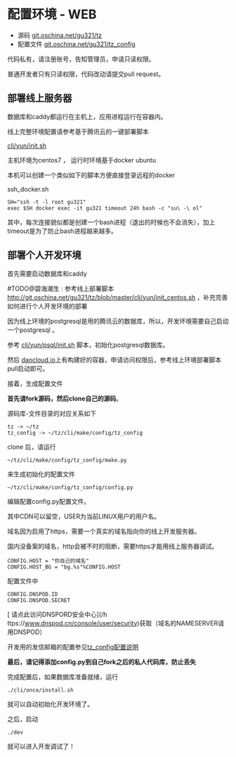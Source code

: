 # 配置环境 - WEB


* 源码 [git.oschina.net/gu321/tz](http://git.oschina.net/gu321/tz)
* 配置文件 [git.oschina.net/gu321/tz_config](http://git.oschina.net/gu321/tz_config)

代码私有，请注册账号，告知管理员，申请只读权限。

普通开发者只有只读权限，代码改动请提交pull request。



## 部署线上服务器

数据库和caddy都运行在主机上，应用进程运行在容器内。

线上完整环境配置请参考基于腾讯云的一键部署脚本 

[cli/yun/init.sh](http://git.oschina.net/gu321/tz/blob/master/cli/yun/init.sh)

主机环境为centos7 ， 运行时环境基于docker ubuntu

本机可以创建一个类似如下的脚本方便直接登录远程的docker


ssh_docker.sh

```
SH="ssh -t -l root gu321"
exec $SH docker exec -it gu321 timeout 24h bash -c "su\ -\ ol"
```

其中，每次连接貌似都是创建一个bash进程（退出的时候也不会消失），加上timeout是为了防止bash进程越来越多。


## 部署个人开发环境

首先需要启动数据库和caddy

#TODO@碧海潮生 : 参考线上部署脚本 http://git.oschina.net/gu321/tz/blob/master/cli/yun/init_centos.sh  ，补充完善如何进行个人开发环境的部署

因为线上环境的postgresql是用的腾讯云的数据库，所以，开发环境需要自己启动一个postgresql 。

参考 [cli/yun/psql/init.sh](http://git.oschina.net/gu321/tz/blob/master/cli/yun/psql/init.sh) 脚本，初始化postgresql数据库。

然后 [daocloud.io](https://dashboard.daocloud.io/orgs/vcwatch/build-flows/bba47cb4-13d4-4720-8790-f9926aa7eeb9)上有构建好的容器，申请访问权限后，参考线上环境部署脚本pull启动即可。

接着，生成配置文件

**首先请fork源码，然后clone自己的源码**。

源码库-文件目录的对应关系如下

```
tz -> ~/tz
tz_config -> ~/tz/cli/make/config/tz_config
```


clone 后，请运行

```
~/tz/cli/make/config/tz_config/make.py

```


来生成初始化的配置文件


```
~/tz/cli/make/config/tz_config/config.py

```


编辑配置config.py配置文件。

其中CDN可以留空，USER为当前LINUX用户的用户名。

域名因为启用了https，需要一个真实的域名指向你的线上开发服务器。

国内没备案的域名，http会被不时的阻断，需要https才能用线上服务器调试。

```
CONFIG.HOST = "你自己的域名"
CONFIG.HOST_BG = "bg.%s"%CONFIG.HOST

```

配置文件中

```
CONFIG.DNSPOD.ID
CONFIG.DNSPOD.SECRET
```

[
请点此访问DNSPORD安全中心](/h ttps://www.dnspod.cn/console/user/security)获取（域名的NAMESERVER请用DNSPOD）



开发用的发信邮箱的配置参见[tz_config配置说明](http://git.oschina.net/gu321/tz_config/blob/master/README.md)

**最后，请记得添加config.py到自己fork之后的私人代码库，防止丢失**

完成配置后，如果数据库准备就绪，运行


```
./cli/once/install.sh
```


就可以自动初始化开发环境了。

之后，启动 



```
./dev 

```


就可以进入开发调试了！


